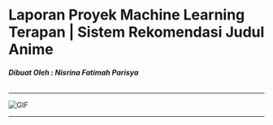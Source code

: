 # **Laporan Proyek Machine Learning Terapan | Sistem Rekomendasi Judul Anime**
###### **Dibuat Oleh : Nisrina Fatimah Parisya**
---

<img src="https://i.pinimg.com/originals/f5/f2/74/f5f27448c036af645c27467c789ad759.gif" alt="GIF">


---
